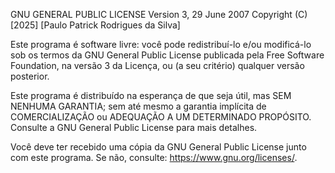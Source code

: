 GNU GENERAL PUBLIC LICENSE Version 3, 29 June 2007
Copyright (C) [2025] [Paulo Patrick Rodrigues da Silva]

Este programa é software livre: você pode redistribuí-lo e/ou modificá-lo sob os termos da GNU General Public License publicada pela Free Software Foundation, na versão 3 da Licença, ou (a seu critério) qualquer versão posterior.

Este programa é distribuído na esperança de que seja útil, mas SEM NENHUMA GARANTIA; sem até mesmo a garantia implícita de COMERCIALIZAÇÃO ou ADEQUAÇÃO A UM DETERMINADO PROPÓSITO. Consulte a GNU General Public License para mais detalhes.

Você deve ter recebido uma cópia da GNU General Public License junto com este programa. Se não, consulte: https://www.gnu.org/licenses/.